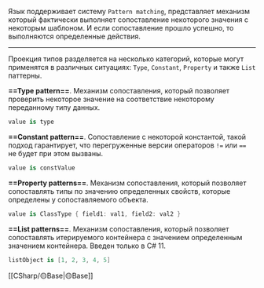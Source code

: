 Язык поддерживает систему `Pattern matching`,  представляет механизм который фактически выполняет сопоставление некоторого значения с некоторым шаблоном. И если сопоставление прошло успешно, то выполняются определенные действия.

---
Проекция типов разделяется на несколько категорий, которые могут применятся в различных ситуациях: `Type`, `Constant`, `Property` и также `List` паттерны.

**==Type pattern==**. Механизм сопоставления, который позволяет проверить некоторое значение на соответствие некоторому переданному типу данных.

```c#
value is type
```

**==Constant pattern==**. Сопоставление с некоторой константой, такой подход гарантирует, что перегруженные версии операторов `!=` или `==` не будет при этом вызваны.

```c#
value is constValue
```

**==Property patterns==**.  Механизм сопоставления, который позволяет сопоставлять типы по значению определенных свойств, которые определены у сопоставляемого объекта.

```c#
value is ClassType { field1: val1, field2: val2 }
```

**==List patterns==**. Механизм сопоставления, который позволяет сопоставлять итерируемого контейнера с значением определенным значением контейнера. Введен только в C# 11.

```c#
listObject is [1, 2, 3, 4, 5]
```

[[СSharp/🟡Base|🟡Base]]